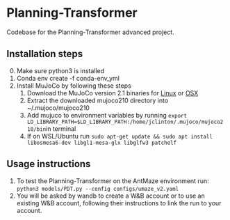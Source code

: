 # Planning-Transformer

Codebase for the Planning-Transformer advanced project.

## Installation steps

0. Make sure python3 is installed
1. Conda env create -f conda-env_yml
2. Install MuJoCo by following these steps
   1. Download the MuJoCo version 2.1 binaries for [Linux](https://mujoco.org/download/mujoco210-linux-x86_64.tar.gz) or [OSX](https://mujoco.org/download/mujoco210-macos-x86_64.tar.gz)
   1. Extract the downloaded mujoco210 directory into ~/.mujoco/mujoco210
   1. Add mujuco to environment variables by running `export LD_LIBRARY_PATH=$LD_LIBRARY_PATH:/home/jclinton/.mujoco/mujoco210/bin`in terminal
   1. If on WSL/Ubuntu run `sudo apt-get update && sudo apt install libosmesa6-dev libgl1-mesa-glx libglfw3 patchelf`

## Usage instructions

1. To test the Planning-Transformer on the AntMaze environment run: `python3 models/PDT.py --config configs/umaze_v2.yaml`
2. You will be asked by wandb to create a W&B account or to use an existing W&B account, following their instructions to link the run to your account. 

